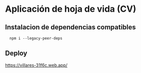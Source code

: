 # Aplicación de hoja de vida (CV)

## Instalacion de dependencias compatibles
```
  npm i --legacy-peer-deps
```
## Deploy

https://villares-31f6c.web.app/
